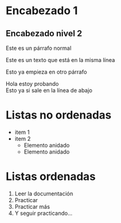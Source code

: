 # Encabezado 1

## Encabezado nivel 2

Este es un párrafo normal

Este es un texto 
que está en 
la misma línea

Esto ya empieza 
en otro párrafo

Hola estoy probando  
Esto ya si sale en la línea de abajo

#   Listas no ordenadas

+ item 1
+ item 2
    + Elemento anidado
    + Elemento anidado

# Listas ordenadas
1. Leer la documentación
2. Practicar
3. Practicar más
4. Y seguir practicando...